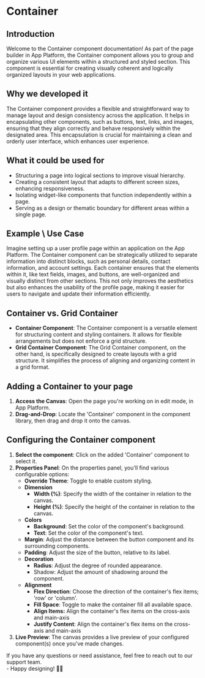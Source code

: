 # Container

## Introduction

Welcome to the Container component documentation! As part of the page builder in App Platform, the Container component allows you to group and organize various UI elements within a structured and styled section. This component is essential for creating visually coherent and logically organized layouts in your web applications.

## Why we developed it

The Container component provides a flexible and straightforward way to manage layout and design consistency across the application. It helps in encapsulating other components, such as buttons, text, links, and images, ensuring that they align correctly and behave responsively within the designated area. This encapsulation is crucial for maintaining a clean and orderly user interface, which enhances user experience.

## What it could be used for

* Structuring a page into logical sections to improve visual hierarchy.
* Creating a consistent layout that adapts to different screen sizes, enhancing responsiveness.
* Isolating widget-like components that function independently within a page.
* Serving as a design or thematic boundary for different areas within a single page.

## **Example \ Use Case**

Imagine setting up a user profile page within an application on the App Platform. The Container component can be strategically utilized to separate information into distinct blocks, such as personal details, contact information, and account settings. Each container ensures that the elements within it, like text fields, images, and buttons, are well-organized and visually distinct from other sections. This not only improves the aesthetics but also enhances the usability of the profile page, making it easier for users to navigate and update their information efficiently.

## Container vs. Grid Container

* **Container Component**: The Container component is a versatile element for structuring content and styling containers. It allows for flexible arrangements but does not enforce a grid structure.
* **Grid Container Component**: The Grid Container component, on the other hand, is specifically designed to create layouts with a grid structure. It simplifies the process of aligning and organizing content in a grid format.

## Adding a Container to your page

1. **Access the Canvas**: Open the page you're working on in edit mode, in App Platform.
2. **Drag-and-Drop**: Locate the 'Container' component in the component library, then drag and drop it onto the canvas.

## Configuring the Container component

1. **Select the component**: Click on the added 'Container' component to select it.
2. **Properties Panel**: On the properties panel, you'll find various configurable options:
   * **Override Theme**: Toggle to enable custom styling.
   * **Dimension**
     * **Width (%)**: Specify the width of the container in relation to the canvas.
     * **Height (%)**: Specify the height of the container in relation to the canvas.
   * **Colors**
     * **Background**: Set the color of the component's background.
     * **Text**: Set the color of the component's text.
   * **Margin**: Adjust the distance between the button component and its surrounding components.&#x20;
   * **Padding**: Adjust the size of the button, relative to its label.
   * **Decoration**
     * **Radius**: Adjust the degree of rounded appearance.
     * Shadow: Adjust the amount of shadowing around the component.
   * **Alignment**&#x20;
     * **Flex Direction**: Choose the direction of the container's flex items; 'row' or 'column'.
     * **Fill Space**: Toggle to make the container fill all available space.
     * **Align Items:** Align the container's flex items on the cross-axis and main-axis
     * **Justify Content**: Align the container's flex items on the cross-axis and main-axis
3. **Live Preview**: The canvas provides a live preview of your configured component(s) once you've made changes.



If you have any questions or need assistance, feel free to reach out to our support team.\
&#x20;\- Happy designing! 🎨🚀
